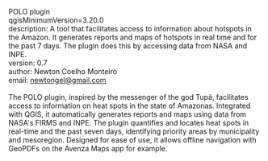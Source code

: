 POLO plugin <br>
qgisMinimumVersion=3.20.0 <br>
description: A tool that facilitates access to information about hotspots in the Amazon. It generates reports and maps of hotspots in real time and for the past 7 days. The plugin does this by accessing data from NASA and INPE. <br>
version: 0.7 <br>
author: Newton Coelho Monteiro <br>
email: newtongel@gmail.com <br>
 <br> 
The POLO plugin, inspired by the messenger of the god Tupã, facilitates access to information on heat spots in the state of Amazonas. 
Integrated with QGIS, it automatically generates reports and maps using data from NASA's FIRMS and INPE. The plugin quantifies and 
locates heat spots in real-time and the past seven days, identifying priority areas by municipality and mesoregion. Designed for ease 
of use, it allows offline navigation with GeoPDFs on the Avenza Maps app for example.
